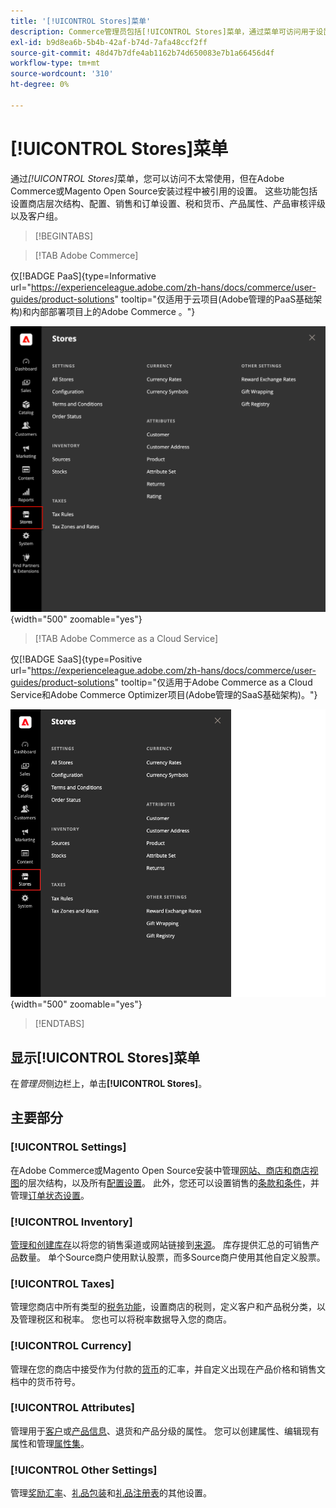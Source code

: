 ```yaml
---
title: '[!UICONTROL Stores]菜单'
description: Commerce管理员包括[!UICONTROL Stores]菜单，通过菜单可访问用于设置商店层次结构、配置、库存、税和属性的工具。
exl-id: b9d8ea6b-5b4b-42af-b74d-7afa48ccf2ff
source-git-commit: 48d47b7dfe4ab1162b74d650083e7b1a66456d4f
workflow-type: tm+mt
source-wordcount: '310'
ht-degree: 0%

---
```


# [!UICONTROL Stores]菜单

通过&#x200B;_[!UICONTROL Stores]_&#x200B;菜单，您可以访问不太常使用，但在Adobe Commerce或Magento Open Source安装过程中被引用的设置。 这些功能包括设置商店层次结构、配置、销售和订单设置、税和货币、产品属性、产品审核评级以及客户组。

>[!BEGINTABS]

>[!TAB Adobe Commerce]

仅[!BADGE PaaS]{type=Informative url="https://experienceleague.adobe.com/zh-hans/docs/commerce/user-guides/product-solutions" tooltip="仅适用于云项目(Adobe管理的PaaS基础架构)和内部部署项目上的Adobe Commerce 。"}

![管理员 — 商店菜单](./assets/stores-menu.png){width="500" zoomable="yes"}

>[!TAB Adobe Commerce as a Cloud Service]

仅[!BADGE SaaS]{type=Positive url="https://experienceleague.adobe.com/zh-hans/docs/commerce/user-guides/product-solutions" tooltip="仅适用于Adobe Commerce as a Cloud Service和Adobe Commerce Optimizer项目(Adobe管理的SaaS基础架构)。"}

![管理员 — 商店菜单](./assets/stores-menu-accs.png){width="500" zoomable="yes"}

>[!ENDTABS]

## 显示[!UICONTROL Stores]菜单

在&#x200B;_管理员_&#x200B;侧边栏上，单击&#x200B;**[!UICONTROL Stores]**。

## 主要部分

### [!UICONTROL Settings]

在Adobe Commerce或Magento Open Source安装中管理[网站、商店和商店视图](stores.md#store-and-site-structure)的层次结构，以及所有[配置设置](../configuration-reference/guide-overview.md)。 此外，您还可以设置销售的[条款和条件](terms-and-conditions.md)，并管理[订单状态设置](order-status.md#custom-order-status)。

### [!UICONTROL Inventory]

[管理和创建库存](../inventory-management/introduction.md)以将您的销售渠道或网站链接到[来源](../inventory-management/sources-manage.md)。 库存提供汇总的可销售产品数量。 单个Source商户使用默认股票，而多Source商户使用其他自定义股票。

### [!UICONTROL Taxes]

管理您商店中所有类型的[税务功能](taxes.md)，设置商店的税则，定义客户和产品税分类，以及管理税区和税率。 您也可以将税率数据导入您的商店。

### [!UICONTROL Currency]

管理在您的商店中接受作为付款的[货币](currency.md)的汇率，并自定义出现在产品价格和销售文档中的货币符号。

### [!UICONTROL Attributes]

管理用于[客户](../customers/attribute-properties.md)或[产品信息](../catalog/attribute-product-create.md)、退货和产品分级的属性。 您可以创建属性、编辑现有属性和管理[属性集](../catalog/attribute-sets.md)。

### [!UICONTROL Other Settings]

管理[奖励汇率](../merchandising-promotions/reward-exchange-rates.md)、[礼品包装](cart-configuration.md#gift-wrap)和[礼品注册表](../merchandising-promotions/gift-registries.md)的其他设置。
